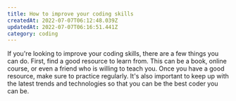 ```yaml
---
title: How to improve your coding skills
createdAt: 2022-07-07T06:12:48.039Z
updatedAt: 2022-07-07T06:16:51.441Z
category: coding
---
```


If you're looking to improve your coding skills, there are a few things you can do. First, find a good resource to learn from. This can be a book, online course, or even a friend who is willing to teach you. Once you have a good resource, make sure to practice regularly. It's also important to keep up with the latest trends and technologies so that you can be the best coder you can be.
